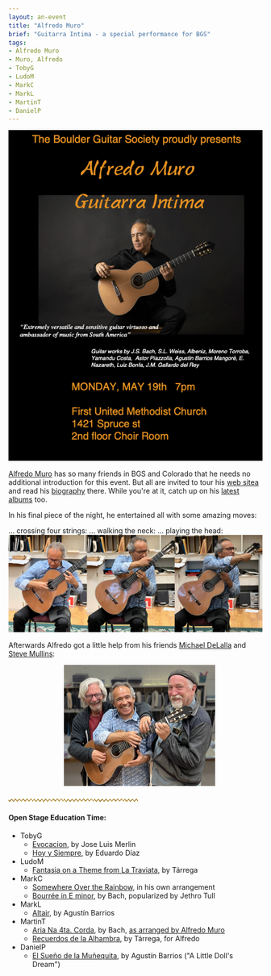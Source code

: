 ```yaml
---
layout: an-event
title: "Alfredo Muro"
brief: "Guitarra Intima - a special performance for BGS"
tags:
- Alfredo Muro
- Muro, Alfredo
- TobyG
- LudoM
- MarkC
- MarkL
- MartinT
- DanielP
---
```

![AlfredoMuro](/pics/20250519-AlfredoMuro.png)

[Alfredo Muro](https://alfredomuro.com/) has so many friends in BGS and Colorado that he needs no additional introduction for this event.  But all are invited to tour his [web sitea](https://alfredomuro.com/) and read his [biography](https://alfredomuro.com/biography/) there.  While you're at it, catch up on his [latest albums](https://alfredomuro.com/cds/) too.

In his final piece of the night, he entertained all with some amazing moves:

... crossing four strings: ... walking the neck: ... playing the head:
![AlfredoMuroFinale](/pics/20250519-AlfredoMuroFinale.jpg)

Afterwards Alfredo got a little help from his friends <ins>Michael DeLalla</ins> and <ins>Steve Mullins</ins>:

<img src="/pics/20250519-DeLallaMuroMullins.jpg" alt="TresAmigos" style="width: 300px;margin-left: 110px;">

![line](/pics/wgly-line.png)

#### Open Stage Education Time: ####
* TobyG
   - [Evocacion](https://www.youtube.com/watch?v=WvMKZKK6nFI), by Jose Luis Merlin
   - [Hoy y Siempre](https://www.youtube.com/watch?v=ExRE5QGQ6qQ), by Eduardo Díaz
* LudoM
   - [Fantasia on a Theme from La Traviata](https://www.youtube.com/watch?v=IhAHYcqsHBs), by Tárrega
* MarkC
   - <ins>Somewhere Over the Rainbow</ins>, in his own arrangement
   - [Bourrée in E minor](https://www.youtube.com/watch?v=APNI2CC0k6A), by Bach, popularized by Jethro Tull
* MarkL
   - [Altair](https://www.youtube.com/watch?v=co9eUOkLmdM), by Agustín Barrios
* MartinT
   - [Aria Na 4ta. Corda](https://www.youtube.com/watch?v=FUPx42UmSng&t=9s), by Bach, <ins>as arranged by Alfredo Muro</ins>
   - [Recuerdos de la Alhambra](https://www.youtube.com/watch?v=R-5weyHVC2U), by Tárrega, for Alfredo
* DanielP
   - [El Sueño de la Muñequita](https://www.youtube.com/watch?v=qT5kpfVfq_U), by Agustín Barrios ("A Little Doll's Dream")
